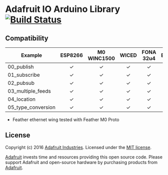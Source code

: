 # Adafruit IO Arduino Library [![Build Status](https://travis-ci.org/adafruit/Adafruit_IO_Arduino.svg?branch=master)](https://travis-ci.org/adafruit/Adafruit_IO_Arduino)

## Compatibility

Example            | ESP8266      | M0 WINC1500  | WICED       | FONA 32u4   | Ethernet*  |
------------------ | :----------: | :----------: | :---------: | :---------: | :--------: |
00_publish         |      ✓       |      ✓       |      ✓      |      ✓      |      ✓     |
01_subscribe       |      ✓       |      ✓       |      ✓      |      ✓      |      ✓     |
02_pubsub          |      ✓       |      ✓       |      ✓      |      ✓      |      ✓     |
03_multiple_feeds  |      ✓       |      ✓       |      ✓      |      ✓      |      ✓     |
04_location        |      ✓       |      ✓       |      ✓      |      ✓      |      ✓     |
05_type_conversion |      ✓       |      ✓       |      ✓      |      ✓      |      ✓     |

 * Feather ethernet wing tested with Feather M0 Proto

## License
Copyright (c) 2016 [Adafruit Industries](https://adafruit.com). Licensed under the [MIT license](/LICENSE?raw=true).

[Adafruit](https://adafruit.com) invests time and resources providing this open source code.
Please support Adafruit and open-source hardware by purchasing products from [Adafruit](https://adafruit.com).
